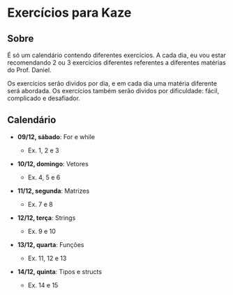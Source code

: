 # Exercícios para Kaze

## Sobre
É só um calendário contendo diferentes exercícios. A cada dia, eu vou estar recomendando 2 ou 3 exercícios diferentes referentes a diferentes matérias do Prof. Daniel.

Os exercícios serão dividos por dia, e em cada dia uma matéria diferente será abordada.
Os exercícios também serão dividos por dificuldade: fácil, complicado e desafiador.

## Calendário

- **09/12, sábado**: For e while

    - Ex. 1, 2 e 3

- **10/12, domingo**: Vetores 

    - Ex. 4, 5 e 6

- **11/12, segunda**: Matrizes 

    - Ex. 7 e 8

- **12/12, terça**: Strings

    - Ex. 9 e 10

- **13/12, quarta**: Funções

    - Ex. 11, 12 e 13


- **14/12, quinta**: Tipos e structs

    - Ex. 14 e 15
